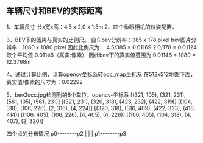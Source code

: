 ## 车辆尺寸和BEV的实际距离
1、车辆尺寸
长x宽x高：4.5 x 2.0 x 1.5m
2、四个鱼眼相机的位姿配置。

3、BEV下的图片与真实的比例尺。
自车bev分辨率：385 x 178 pixel
bev图片分辨率：1080 x 1080 pixel
因此比例尺为：
4.5/385 = 0.01169
2.0/178 = 0.01124
取个平均值:0.01146（真实:像素）
因此bev下的真实值范围为:0.01146 * 1080 = 12.3768m

4、通过计算比例，计算opencv坐标系转occ_map坐标系
在512x512地图下面，真实值/像素的尺寸为：0.02292

5、bev2occ.jpg检测到的6个车位。opencv-坐标系
[(321, 105), (321, 231), (561, 105), (561, 231)]
[(321, 231), (320, 318), (423, 232), (422, 319)]
[(104, 318), (106, 226), (2, 316), (4, 224)]
[(320, 318), (316, 409), (422, 323), (418, 414)]
[(106, 405), (106, 226), (4, 405), (4, 226)]
[(106, 405), (104, 318), (4, 407), (2, 320)]

四个点的分布情况
p0--------p2
|
|
|
p1--------p3